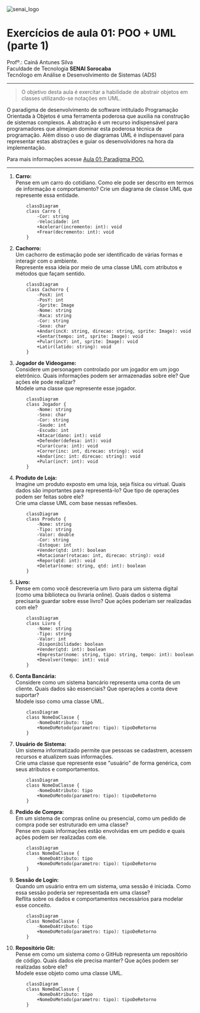 ![senai_logo](https://transparencia.sp.senai.br/Content/img/logo-senai.png)

# Exercícios de aula 01: POO + UML (parte 1)

Profº.: Cainã Antunes Silva  
Faculdade de Tecnologia **SENAI Sorocaba**  
Tecnólogo em Análise e Desenvolvimento de Sistemas (ADS)
___


> O objetivo desta aula é exercitar a habilidade de abstrair objetos em classes utilizando-se notações em UML.  

O paradigma de desenvolvimento de software intitulado Programação Orientada à Objetos é uma ferramenta poderosa que auxilia na construção de sistemas complexos. A abstração é um recurso indispensável para programadores que almejam dominar esta poderosa técnica de programação. Além disso o uso de diagramas UML é indispensavel para representar estas abstrações e guiar os desenvolvidores na hora da implementação.

Para mais informações acesse [Aula 01: Paradigma POO.](https://cainaantunes.notion.site/Aula-01-Paradigma-POO-23fbde521b3b80149a11f08e9d1eac02?source=copy_link)

***

1. **Carro:**<br>
Pense em um carro do cotidiano. Como ele pode ser descrito em termos de informação e comportamento?
Crie um diagrama de classe UML que represente essa entidade.

    ```mermaid
        classDiagram
        class Carro {
            -Cor: string
            -Velocidade: int
            +Acelerar(incremento: int): void
            +Frear(decremento: int): void
        }
    ```
   
2. **Cachorro:**<br>
Um cachorro de estimação pode ser identificado de várias formas e interagir com o ambiente. <br>
Represente essa ideia por meio de uma classe UML com atributos e métodos que façam sentido.

    ```mermaid
        classDiagram
        class Cachorro {
            -PosX: int
            -PosY: int
            -Sprite: Image
            -Nome: string
            -Raca: string
            -Cor: string
            -Sexo: char
            +Andar(incX: string, direcao: string, sprite: Image): void
            +Sentar(tempo: int, sprite: Image): void
            +Pular(incY: int, sprite: Image): void
            +Latir(latido: string): void
        }
    ```

3. **Jogador de Videogame:**<br>
Considere um personagem controlado por um jogador em um jogo eletrônico. Quais informações podem ser armazenadas sobre ele? Que ações ele pode realizar?<br>
Modele uma classe que represente esse jogador.

    ```mermaid
        classDiagram
        class Jogador {
            -Nome: string
            -Sexo: char
            -Cor: string
            -Saude: int
            -Escudo: int
            +Atacar(dano: int): void
            +Defender(defesa: int): void
            +Curar(cura: int): void
            +Correr(inc: int, direcao: string): void
            +Andar(inc: int: direcao: string): void
            +Pular(incY: int): void
        }
    ```

4. **Produto de Loja:**<br>
Imagine um produto exposto em uma loja, seja física ou virtual. Quais dados são importantes para representá-lo? Que tipo de operações podem ser feitas sobre ele?<br>
Crie uma classe UML com base nessas reflexões.

    ```mermaid
        classDiagram
        class Produto {
            -Nome: string
            -Tipo: string
            -Valor: double
            -Cor: string
            -Estoque: int
            +Vender(qtd: int): boolean
            +Rotacionar(rotacao: int, direcao: string): void
            +Repor(qtd: int): void
            +Deletar(nome: string, qtd: int): boolean
        }
    ```

5. **Livro:**<br>
Pense em como você descreveria um livro para um sistema digital (como uma biblioteca ou livraria online).
Quais dados o sistema precisaria guardar sobre esse livro? Que ações poderiam ser realizadas com ele?

    ```mermaid
        classDiagram
        class Livro {
            -Nome: string
            -Tipo: string
            -Valor: int
            -Disponibilidade: boolean
            +Vender(qtd: int): boolean
            +Emprestar(nome: string, tipo: string, tempo: int): boolean
            +Devolver(tempo: int): void
        }
    ```

6. **Conta Bancária:**<br>
Considere como um sistema bancário representa uma conta de um cliente. Quais dados são essenciais? Que operações a conta deve suportar?<br>
Modele isso como uma classe UML.

    ```mermaid
        classDiagram
        class NomeDaClasse {
            -NomeDoAtributo: tipo
            +NomeDoMetodo(parametro: tipo): tipoDeRetorno
        }
    ```

7. **Usuário de Sistema:**<br>
Um sistema informatizado permite que pessoas se cadastrem, acessem recursos e atualizem suas informações.<br>
Crie uma classe que represente esse "usuário" de forma genérica, com seus atributos e comportamentos.

    ```mermaid
        classDiagram
        class NomeDaClasse {
            -NomeDoAtributo: tipo
            +NomeDoMetodo(parametro: tipo): tipoDeRetorno
        }
    ```

8. **Pedido de Compra:**<br>
Em um sistema de compras online ou presencial, como um pedido de compra pode ser estruturado em uma classe?<br>
Pense em quais informações estão envolvidas em um pedido e quais ações podem ser realizadas com ele.

    ```mermaid
        classDiagram
        class NomeDaClasse {
            -NomeDoAtributo: tipo
            +NomeDoMetodo(parametro: tipo): tipoDeRetorno
        }
    ```

9. **Sessão de Login:**<br>
Quando um usuário entra em um sistema, uma sessão é iniciada. Como essa sessão poderia ser representada em uma classe?<br>
Reflita sobre os dados e comportamentos necessários para modelar esse conceito.

    ```mermaid
        classDiagram
        class NomeDaClasse {
            -NomeDoAtributo: tipo
            +NomeDoMetodo(parametro: tipo): tipoDeRetorno
        }
    ```

10. **Repositório Git:**<br>
Pense em como um sistema como o GitHub representa um repositório de código. Quais dados ele precisa manter? Que ações podem ser realizadas sobre ele?<br>
Modele esse objeto como uma classe UML.

    ```mermaid
        classDiagram
        class NomeDaClasse {
            -NomeDoAtributo: tipo
            +NomeDoMetodo(parametro: tipo): tipoDeRetorno
        }
    ```
